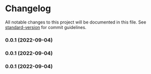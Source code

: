 # Changelog

All notable changes to this project will be documented in this file. See [standard-version](https://github.com/conventional-changelog/standard-version) for commit guidelines.

### 0.0.1 (2022-09-04)

### 0.0.1 (2022-09-04)

### 0.0.1 (2022-09-04)
